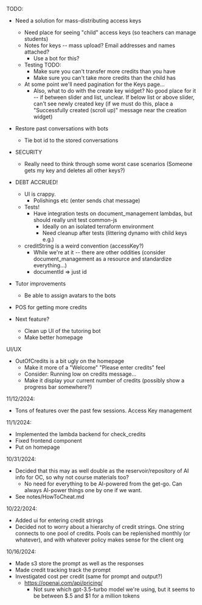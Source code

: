 TODO:

  - Need a solution for mass-distributing access keys
    - Need place for seeing "child" access keys (so teachers can manage students)
    - Notes for keys -- mass upload?  Email addresses and names attached?
      * Use a bot for this?
    - Testing TODO:
      - Make sure you can't transfer more credits than you have
      - Make sure you can't take more credits than the child has
    - At some point we'll need pagination for the Keys page...
      * Also, what to do with the create key widget?  No good place for it -- if between slider and list, unclear.  If below list or above slider, can't see newly created key (if we must do this, place a "Successfully created (scroll up)" message near the creation widget) 

  - Restore past conversations with bots
    * Tie bot id to the stored conversations 

  - SECURITY
    * Really need to think through some worst case scenarios
      (Someone gets my key and deletes all other keys?)

  - DEBT ACCRUED! 
    - UI is crappy.
      - Polishings etc (enter sends chat message)
    - Tests!
      - Have integration tests on document_management lambdas, but should really unit test common-js
        - Ideally on an isolated terraform environment
        - Need cleanup after tests (littering dynamo with child keys e.g.)
    - creditString is a weird convention (accessKey?)
      - While we're at it -- there are other oddities (consider document_management as a resource and standardize everything...)
      - documentId => just id
    
* Tutor improvements
  - Be able to assign avatars to the bots

* POS for getting more credits
  
* Next feature?  
  - Clean up UI of the tutoring bot
  - Make better homepage

UI/UX
* OutOfCredits is a bit ugly on the homepage
  - Make it more of a "Welcome" "Please enter credits" feel
  - Consider: Running low on credits message...
  - Make it display your current number of credits (possibly show a progress bar somewhere?)

11/12/2024:
  - Tons of features over the past few sessions.  Access Key management

11/1/2024:
  - Implemented the lambda backend for check_credits
  - Fixed frontend component 
  - Put on homepage

10/31/2024:
  - Decided that this may as well double as the reservoir/repository of AI info for OC, so why not course materials too?
    * No need for everything to be AI-powered from the get-go.  Can always AI-power things one by one if we want.
  - See notes/HowToCheat.md

10/22/2024:
* Added ui for entering credit strings
* Decided not to worry about a hierarchy of credit strings.  One string connects to one pool of credits.  Pools can be replenished monthly (or whatever), and with whatever policy makes sense for the client org 

10/16/2024:
* Made s3 store the prompt as well as the responses
* Made credit tracking track the prompt
* Investigated cost per credit (same for prompt and output?)
  - https://openai.com/api/pricing/
    * Not sure which gpt-3.5-turbo model we're using, but it seems to be between $.5 and $1 for a million tokens
